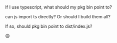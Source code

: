 If I use typescript, what should my pkg bin point to?

can js import ts directly? Or should I build them all?

If so, should pkg bin point to dist/index.js?

:weary: